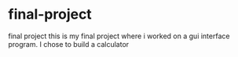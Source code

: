 # final-project
final project
this is my final project where i worked on a gui interface program. I chose to build a calculator
